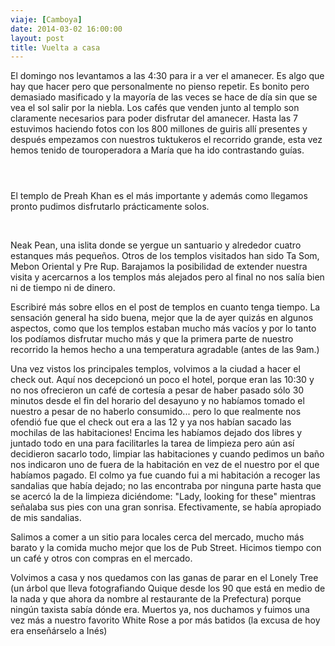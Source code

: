 ```yaml
---
viaje: [Camboya]
date: 2014-03-02 16:00:00
layout: post
title: Vuelta a casa
---
```

<p>El domingo nos levantamos a las 4:30 para ir a ver el amanecer. Es algo que hay que hacer pero que personalmente no pienso repetir. Es bonito pero demasiado masificado y la mayoría de las veces se hace de día sin que se vea el sol salir por la niebla. Los cafés que venden junto al templo son claramente necesarios para poder disfrutar del amanecer. Hasta las 7 estuvimos haciendo fotos con los 800 millones de guiris allí presentes y después empezamos con nuestros tuktukeros el recorrido grande, esta vez hemos tenido de touroperadora a María que ha ido contrastando guías.</p>
<p><img src="https://lh5.ggpht.com/SMlgKZmq0pg4CueuxX8PaW0I1YYEXftZl9LIyLFtqqyq-Xe75a3QpRnA8sZcytfHc_gEF512_-a4pdlZWnWF" alt="" data-key="5140163"></p>
<p><img src="https://lh3.ggpht.com/_u7hYiCoqxqOF1MBus5rwnucvZzd8uwfCVgfwojl8MsZ7l0hi2VmKXXPm_HU-aB8m7fiDULkw-x7YfzI060" alt="" data-key="5140161"></p>
<p><img src="https://lh4.ggpht.com/bwZ8QbMW_xuGzt8poM_vJihj2GXZLhOZL7o8o-Ktd_Sp-ECgYQTEmciLME-LSNHJTgdN2IN_GvnAi7Ck1Qex" alt="" data-key="6070044"></p>
<p>El templo de Preah Khan es el más importante y además como llegamos pronto pudimos disfrutarlo prácticamente solos.</p>
<p><img src="https://lh6.ggpht.com/4Dl6iHWNV132P8XPJU7BRY4UZ4FP8bkkeSm5Ob-wOe_5--mvT6m4yLMED-vYCOvkBPO4u5A2fd4rmmuXIk17gA" alt="" data-key="6070047"> <img src="https://lh3.ggpht.com/nlGpxawOAb6IcbbJLfSZMZdz-WxyteguKRKKZlfOUHOi30XJ680b0Lcewz71RJ7kEvHC-YnByqoEPYisbwOu" alt="" data-key="6070049"></p>
<p>Neak Pean, una islita donde se yergue un santuario y alrededor cuatro estanques más pequeños. Otros de los templos visitados han sido Ta Som, Mebon Oriental y Pre Rup. Barajamos la posibilidad de extender nuestra visita y acercarnos a los templos más alejados pero al final no nos salía bien ni de tiempo ni de dinero.</p>
<p>Escribiré más sobre ellos en el post de templos en cuanto tenga tiempo. La sensación general ha sido buena, mejor que la de ayer quizás en algunos aspectos, como que los templos estaban mucho más vacíos y por lo tanto los podíamos disfrutar mucho más y que la primera parte de nuestro recorrido la hemos hecho a una temperatura agradable (antes de las 9am.)</p>
<p>Una vez vistos los principales templos, volvimos a la ciudad a hacer el check out. Aquí nos decepcionó un poco el hotel, porque eran las 10:30 y no nos ofrecieron un café de cortesía a pesar de haber pasado sólo 30 minutos desde el fin del horario del desayuno y no habíamos tomado el nuestro a pesar de no haberlo consumido... pero lo que realmente nos ofendió fue que el check out era a las 12 y ya nos habían sacado las mochilas de las habitaciones! Encima les habíamos dejado dos libres y juntado todo en una para facilitarles la tarea de limpieza pero aún así decidieron sacarlo todo, limpiar las habitaciones y cuando pedimos un baño nos indicaron uno de fuera de la habitación en vez de el nuestro por el que habíamos pagado. El colmo ya fue cuando fui a mi habitación a recoger las sandalias que había dejado; no las encontraba por ninguna parte hasta que se acercó la de la limpieza diciéndome: "Lady, looking for these" mientras señalaba sus pies con una gran sonrisa. Efectivamente, se había apropiado de mis sandalias.</p>
<p>Salimos a comer a un sitio para locales cerca del mercado, mucho más barato y la comida mucho mejor que los de Pub Street. Hicimos tiempo con un café y otros con compras en el mercado.</p>
<p>Volvimos a casa y nos quedamos con las ganas de parar en el Lonely Tree (un árbol que lleva fotografiando Quique desde los 90 que está en medio de la nada y que ahora da nombre al restaurante de la Prefectura) porque ningún taxista sabía dónde era. Muertos ya, nos duchamos y fuimos una vez más a nuestro favorito White Rose a por más batidos (la excusa de hoy era enseñárselo a Inés)</p>